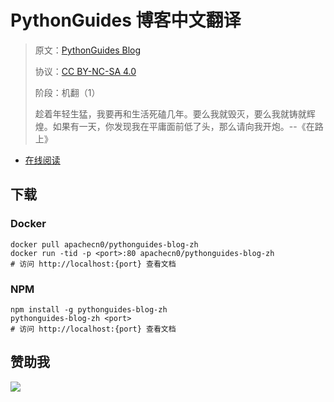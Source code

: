 
# PythonGuides 博客中文翻译

> 原文：[PythonGuides Blog](https://pythonguides.com/)
> 
> 协议：[CC BY-NC-SA 4.0](http://creativecommons.org/licenses/by-nc-sa/4.0/)
> 
> 阶段：机翻（1）
> 
> 趁着年轻生猛，我要再和生活死磕几年。要么我就毁灭，要么我就铸就辉煌。如果有一天，你发现我在平庸面前低了头，那么请向我开炮。--《在路上》

* [在线阅读](https://pygd.flygon.net)
## 下载

### Docker

```
docker pull apachecn0/pythonguides-blog-zh
docker run -tid -p <port>:80 apachecn0/pythonguides-blog-zh
# 访问 http://localhost:{port} 查看文档
```

### NPM

```
npm install -g pythonguides-blog-zh
pythonguides-blog-zh <port>
# 访问 http://localhost:{port} 查看文档
```

## 赞助我

![](https://img-blog.csdnimg.cn/20200112005920729.png)
